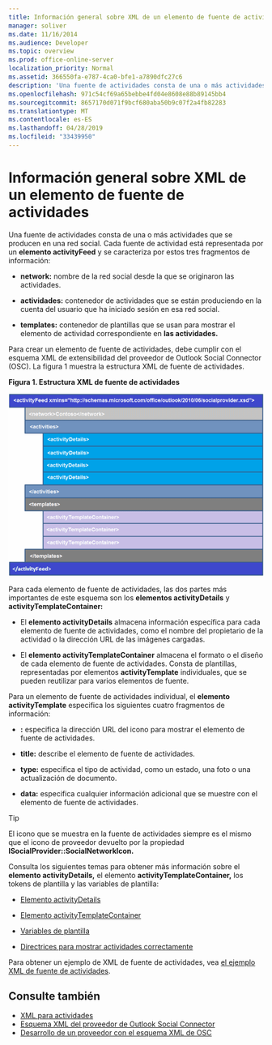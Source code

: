 ```yaml
---
title: Información general sobre XML de un elemento de fuente de actividades
manager: soliver
ms.date: 11/16/2014
ms.audience: Developer
ms.topic: overview
ms.prod: office-online-server
localization_priority: Normal
ms.assetid: 366550fa-e787-4ca0-bfe1-a7890dfc27c6
description: 'Una fuente de actividades consta de una o más actividades que se producen en una red social. Cada fuente de actividad está representada por un elemento activityFeed y se caracteriza por estos tres fragmentos de información:'
ms.openlocfilehash: 971c54cf69a65bebbe4fd04e8608e88b89145bb4
ms.sourcegitcommit: 8657170d071f9bcf680aba50b9c07f2a4fb82283
ms.translationtype: MT
ms.contentlocale: es-ES
ms.lasthandoff: 04/28/2019
ms.locfileid: "33439950"
---
```

# <a name="overview-of-xml-for-an-activity-feed-item"></a>Información general sobre XML de un elemento de fuente de actividades

Una fuente de actividades consta de una o más actividades que se producen en una red social. Cada fuente de actividad está representada por un **elemento activityFeed** y se caracteriza por estos tres fragmentos de información: 
  
- **network:** nombre de la red social desde la que se originaron las actividades.
    
- **actividades:** contenedor de actividades que se están produciendo en la cuenta del usuario que ha iniciado sesión en esa red social.
    
- **templates:** contenedor de plantillas que se usan para mostrar el elemento de actividad correspondiente en **las actividades.**
    
Para crear un elemento de fuente de actividades, debe cumplir con el esquema XML de extensibilidad del proveedor de Outlook Social Connector (OSC). La figura 1 muestra la estructura XML de fuente de actividades.
  
**Figura 1. Estructura XML de fuente de actividades**

![Estructura XML de la actividad](media/odc_ol14_ta_OSC_Fig06.gif)
  
Para cada elemento de fuente de actividades, las dos partes más importantes de este esquema son los **elementos activityDetails** y **activityTemplateContainer:** 
  
- El **elemento activityDetails** almacena información específica para cada elemento de fuente de actividades, como el nombre del propietario de la actividad o la dirección URL de las imágenes cargadas. 
    
- El **elemento activityTemplateContainer** almacena el formato o el diseño de cada elemento de fuente de actividades. Consta de plantillas, representadas por elementos **activityTemplate** individuales, que se pueden reutilizar para varios elementos de fuente. 
    
Para un elemento de fuente de actividades individual, el **elemento activityTemplate** especifica los siguientes cuatro fragmentos de información: 
  
- **:** especifica la dirección URL del icono para mostrar el elemento de fuente de actividades.
    
- **title:** describe el elemento de fuente de actividades.
    
- **type:** especifica el tipo de actividad, como un estado, una foto o una actualización de documento.
    
- **data:** especifica cualquier información adicional que se muestre con el elemento de fuente de actividades.
    
> [!TIP]
> El icono que se muestra en la fuente de actividades siempre es el mismo que el icono de proveedor devuelto por la propiedad **ISocialProvider::SocialNetworkIcon.** 
  
Consulta los siguientes temas para obtener más información sobre el **elemento activityDetails,** el elemento **activityTemplateContainer,** los tokens de plantilla y las variables de plantilla: 
  
- [Elemento activityDetails](activitydetails-element.md)
    
- [Elemento activityTemplateContainer](activitytemplatecontainer-element.md)
    
- [Variables de plantilla](template-variables.md)
    
- [Directrices para mostrar actividades correctamente](guidelines-for-properly-displaying-activities.md)
    
Para obtener un ejemplo de XML de fuente de actividades, vea [el ejemplo XML de fuente de actividades](activity-feed-xml-example.md).
  
## <a name="see-also"></a>Consulte también

- [XML para actividades](xml-for-activities.md) 
- [Esquema XML del proveedor de Outlook Social Connector](outlook-social-connector-provider-xml-schema.md)
- [Desarrollo de un proveedor con el esquema XML de OSC](developing-a-provider-with-the-osc-xml-schema.md)

